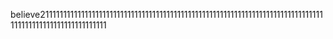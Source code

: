 believe2111111111111111111111111111111111111111111111111111111111111111111111111111111111111111111111111111111111
